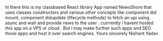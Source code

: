 hi there 
this is my classbased React library App named NewsShore that uses classes constructors and various other concepts like component did mount, component didupdate (lifecycle methods) to fetch an upi using async and wait and provide news to the user .
currrently i havent hosted this app on a VPS or cloud . But i may make further such apps and SEO those apps and host it over search engines.
Yours sincerely 
Nishant Yadav
